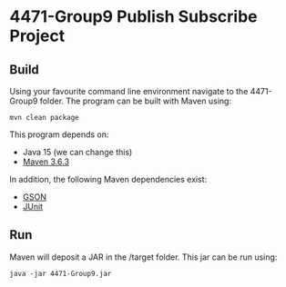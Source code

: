 # 4471-Group9 Publish Subscribe Project

## Build
Using your favourite command line environment navigate to the 4471-Group9 folder. The program can be built with Maven using:
```
mvn clean package
```

This program depends on:

- Java 15 (we can change this)
- [Maven 3.6.3](https://maven.apache.org/)

In addition, the following Maven dependencies exist:

- [GSON](https://code.google.com/p/google-gson/)
- [JUnit](http://junit.org) 

## Run
Maven will deposit a JAR in the /target folder. This jar can be run using:

```
java -jar 4471-Group9.jar
```

